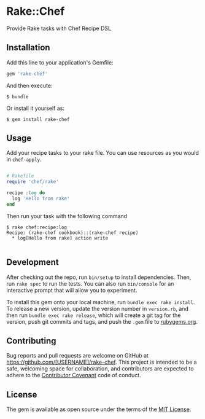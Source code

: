 # Rake::Chef

Provide Rake tasks with Chef Recipe DSL

## Installation

Add this line to your application's Gemfile:

```ruby
gem 'rake-chef'
```

And then execute:

    $ bundle

Or install it yourself as:

    $ gem install rake-chef

## Usage

Add your recipe tasks to your rake file. You can use resources as you would in 
`chef-apply`.

```ruby

# Rakefile
require 'chef/rake'

recipe :log do
  log 'Hello from rake'
end

```

Then run your task with the following command

```text
$ rake chef:recipe:log
Recipe: (rake-chef cookbook)::(rake-chef recipe)
  * log[Hello from rake] action write
  
```

## Development

After checking out the repo, run `bin/setup` to install dependencies. Then, run `rake spec` to run the tests. You can also run `bin/console` for an interactive prompt that will allow you to experiment.

To install this gem onto your local machine, run `bundle exec rake install`. To release a new version, update the version number in `version.rb`, and then run `bundle exec rake release`, which will create a git tag for the version, push git commits and tags, and push the `.gem` file to [rubygems.org](https://rubygems.org).

## Contributing

Bug reports and pull requests are welcome on GitHub at https://github.com/[USERNAME]/rake-chef. This project is intended to be a safe, welcoming space for collaboration, and contributors are expected to adhere to the [Contributor Covenant](http://contributor-covenant.org) code of conduct.


## License

The gem is available as open source under the terms of the [MIT License](http://opensource.org/licenses/MIT).

